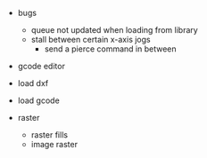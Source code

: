 

- bugs
  - queue not updated when loading from library
  - stall between certain x-axis jogs
    - send a pierce command in between


- gcode editor

- load dxf
- load gcode

- raster
  - raster fills
  - image raster
